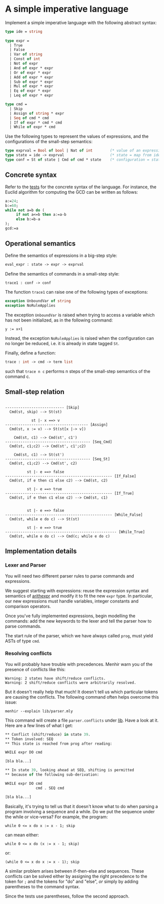 # A simple imperative language

Implement a simple imperative language with the following abstract syntax:
```ocaml
type ide = string
  
type expr =
  | True
  | False
  | Var of string
  | Const of int     
  | Not of expr
  | And of expr * expr
  | Or of expr * expr
  | Add of expr * expr
  | Sub of expr * expr
  | Mul of expr * expr
  | Eq of expr * expr
  | Leq of expr * expr

type cmd =
  | Skip
  | Assign of string * expr
  | Seq of cmd * cmd
  | If of expr * cmd * cmd
  | While of expr * cmd
```

Use the following types to represent the values of expressions,
and the configurations of the small-step semantics:
```ocaml
type exprval = Bool of bool | Nat of int        (* value of an expression *)
type state = ide -> exprval                     (* state = map from identifiers to expression values *)
type conf = St of state | Cmd of cmd * state    (* configuration = state | (command,state) *)
```

## Concrete syntax

Refer to the [tests](test/while.ml) for the concrete syntax of the language. 
For instance, the Euclid algorithm for computing the GCD can be written as follows:
```pascal
a:=24;
b:=60;
while not a=b do (
     if not a<=b then a:=a-b
     else b:=b-a
);
gcd:=a
```
              
## Operational semantics

Define the semantics of expressions in a big-step style:
```ocaml
eval_expr : state -> expr -> exprval
```

Define the semantics of commands in a small-step style:
```ocaml
trace1 : conf -> conf
```

The function `trace1` can raise one of the following types of exceptions:
```ocaml
exception UnboundVar of string
exception NoRuleApplies
```
The exception `UnboundVar` is raised when trying to access a variable
which has not been initialized, as in the following command:
```
y := x+1
```
Instead, the exception `NoRuleApplies` is raised when the configuration
can no longer be reduced, i.e. it is already in state tagged `St`.

Finally, define a function:
```ocaml
trace : int -> cmd -> term list
```
such that `trace n c` performs n steps of the small-step semantics
of the command c.

## Small-step relation

```

--------------------------- [Skip]
  Cmd(st, skip) --> St(st)

            st |- x ==> v
-------------------------------------- [Assign]
  Cmd(st, x := v) --> St(st[x |-> v])

    Cmd(st, c1) --> Cmd(st', c1')
--------------------------------------- [Seq_Cmd]
  Cmd(st, c1;c2) --> Cmd(st', c1';c2)

    Cmd(st, c1) --> St(st')
--------------------------------------- [Seq_St]
  Cmd(st, c1;c2) --> Cmd(st', c2)

          st |- e ==> false
------------------------------------------------- [If_False]
  Cmd(st, if e then c1 else c2) --> Cmd(st, c2)

          st |- e ==> true
------------------------------------------------- [If_True]
  Cmd(st, if e then c1 else c2) --> Cmd(st, c1)


          st |- e ==> false
------------------------------------------------- [While_False]
  Cmd(st, while e do c) --> St(st)

          st |- e ==> true
--------------------------------------------------- [While_True]
  Cmd(st, while e do c) --> Cmd(c; while e do c)
```

## Implementation details

### Lexer and Parser

You will need two different parser rules to parse commands and expressions.

We suggest starting with expressions: reuse the expression syntax and semantics of [arithexpr](../../expr/arithexpr/README.md) and modify it to fit the new `expr` type. In particular, our new expressions must handle variables, integer constants and comparison operators.

Once you've fully implemented expressions, begin modelling the commands: add the new keywords to the lexer and tell the parser how to parse commands.

The start rule of the parser, which we have always called `prog`, must yield ASTs of type `cmd`.

### Resolving conflicts

You will probably have trouble with precedences.
Menhir warn you of the presence of conflicts like this:
```
Warning: 2 states have shift/reduce conflicts.
Warning: 2 shift/reduce conflicts were arbitrarily resolved.
```
But it doesn't really help that much! It doesn't
tell us which particular tokens are causing the conflicts.
The following command often helps overcome this issue:
```
menhir --explain lib/parser.mly
```
This command will create a file `parser.conflicts` under [lib](lib/). Have a look at it. Here are a few lines of what I get:
```ocaml
** Conflict (shift/reduce) in state 39.
** Token involved: SEQ
** This state is reached from prog after reading:

WHILE expr DO cmd

[bla bla...]

** In state 39, looking ahead at SEQ, shifting is permitted
** because of the following sub-derivation:

WHILE expr DO cmd 
              cmd . SEQ cmd

[bla bla...]
```
Basically, it's trying to tell us that it doesn't know what to do when parsing a program involving a sequence and a while. Do we put the sequence under the while or vice-versa? For example, the program:
```
while 0 <= x do x := x - 1; skip
```
can mean either:
```
while 0 <= x do (x := x - 1; skip)
```
or:
```
(while 0 <= x do x := x - 1); skip
```

A similar problem arises between if-then-else and sequences.
These conflicts can be solved either by assigning the right precedence to the token for `;` and the tokens for "do" and "else", _or_ simply by adding parentheses to the command syntax.

Since the tests use parentheses, follow the second approach.
